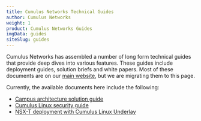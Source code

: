 ```yaml
---
title: Cumulus Networks Technical Guides
author: Cumulus Networks
weight: 1
product: Cumulus Networks Guides
imgData: guides
siteSlug: guides
---
```


Cumulus Networks has assembled a number of long form technical guides that provide
deep dives into various features. These guides include deployment guides,
solution briefs and white papers. Most of these documents are on our
[main website](https://cumulusnetworks.com/learn/resources), but
we are migrating them to this page.

Currently, the available documents here include the following:

- [Campus architecture solution guide](campus-architecture-guide)
- [Cumulus Linux security guide](cumulus-linux-security-guide)
- [NSX-T deployment with Cumulus Linux Underlay](nsxt)
<!-- - [Production Ready Automation guide](production-ready-automation)-->
